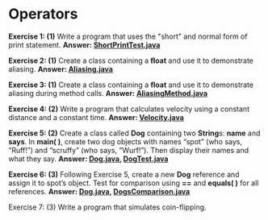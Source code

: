 # Operators

**Exercise 1: (1)** Write a program that uses the "short" and normal form of print statement.
**Answer: [ShortPrintTest.java](src/main/java/ShortPrintTest.java)**

**Exercise 2: (1)** Create a class containing a **float** and use it to demonstrate aliasing.
**Answer: [Aliasing.java](src/main/java/Aliasing.java)**

**Exercise 3: (1)** Create a class containing a **float**
and use it to demonstrate aliasing during method calls.
**Answer: [AliasingMethod.java](src/main/java/AliasingMethod.java)**

**Exercise 4: (2)** Write a program that calculates velocity
using a constant distance and a constant time.
**Answer: [Velocity.java](src/main/java/Velocity.java)**

**Exercise 5: (2)** Create a class called **Dog** containing two **String**s: **name** and **says**.
In **main( )**, create two dog objects with names “spot” (who says, “Ruff!”) and “scruffy” (who says, “Wurf!”).
Then display their names and what they say.
**Answer: [Dog.java](src/main/java/Dog.java), [DogTest.java](src/main/java/DogTest.java)**

**Exercise 6: (3)** Following Exercise 5, create a new **Dog** reference
and assign it to spot’s object. Test for comparison
using **==** and **equals( )** for all references.
**Answer: [Dog.java](src/main/java/Dog.java), [DogsComparison.java](src/main/java/DogsComparison.java)**

Exercise 7: (3) Write a program that simulates coin-flipping.